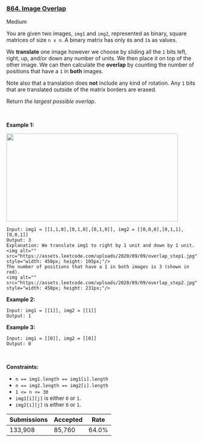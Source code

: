 ### [864. Image Overlap](https://leetcode.com/problems/image-overlap/)

Medium

You are given two images, `` img1 `` and `` img2 ``, represented as binary, square matrices of size `` n x n ``. A binary matrix has only `` 0 ``s and `` 1 ``s as values.

We __translate__ one image however we choose by sliding all the `` 1 `` bits left, right, up, and/or down any number of units. We then place it on top of the other image. We can then calculate the __overlap__ by counting the number of positions that have a `` 1 `` in __both__ images.

Note also that a translation does __not__ include any kind of rotation. Any `` 1 `` bits that are translated outside of the matrix borders are erased.

Return _the largest possible overlap_.

 

<strong class="example">Example 1:</strong>

<img alt="" src="https://assets.leetcode.com/uploads/2020/09/09/overlap1.jpg" style="width: 450px; height: 231px;"/>

```
Input: img1 = [[1,1,0],[0,1,0],[0,1,0]], img2 = [[0,0,0],[0,1,1],[0,0,1]]
Output: 3
Explanation: We translate img1 to right by 1 unit and down by 1 unit.
<img alt="" src="https://assets.leetcode.com/uploads/2020/09/09/overlap_step1.jpg" style="width: 450px; height: 105px;"/>
The number of positions that have a 1 in both images is 3 (shown in red).
<img alt="" src="https://assets.leetcode.com/uploads/2020/09/09/overlap_step2.jpg" style="width: 450px; height: 231px;"/>
```

<strong class="example">Example 2:</strong>

```
Input: img1 = [[1]], img2 = [[1]]
Output: 1
```

<strong class="example">Example 3:</strong>

```
Input: img1 = [[0]], img2 = [[0]]
Output: 0
```

 

__Constraints:__

*   `` n == img1.length == img1[i].length ``
*   `` n == img2.length == img2[i].length ``
*   `` 1 <= n <= 30 ``
*   `` img1[i][j] `` is either `` 0 `` or `` 1 ``.
*   `` img2[i][j] `` is either `` 0 `` or `` 1 ``.

| Submissions    | Accepted     | Rate   |
| -------------- | ------------ | ------ |
| 133,908 | 85,760 | 64.0% |